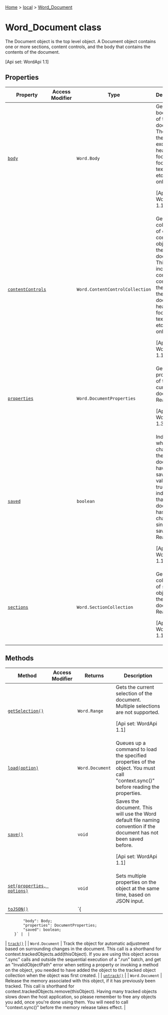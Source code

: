 [Home](./index) &gt; [local](local.md) &gt; [Word\_Document](local.word_document.md)

# Word\_Document class

The Document object is the top level object. A Document object contains one or more sections, content controls, and the body that contains the contents of the document. 

 \[Api set: WordApi 1.1\]

## Properties

|  Property | Access Modifier | Type | Description |
|  --- | --- | --- | --- |
|  [`body`](local.word_document.body.md) |  | `Word.Body` | Gets the body object of the document. The body is the text that excludes headers, footers, footnotes, textboxes, etc.. Read-only. <p/> \[Api set: WordApi 1.1\] |
|  [`contentControls`](local.word_document.contentcontrols.md) |  | `Word.ContentControlCollection` | Gets the collection of content control objects in the current document. This includes content controls in the body of the document, headers, footers, textboxes, etc.. Read-only. <p/> \[Api set: WordApi 1.1\] |
|  [`properties`](local.word_document.properties.md) |  | `Word.DocumentProperties` | Gets the properties of the current document. Read-only. <p/> \[Api set: WordApi 1.3\] |
|  [`saved`](local.word_document.saved.md) |  | `boolean` | Indicates whether the changes in the document have been saved. A value of true indicates that the document hasn't changed since it was saved. Read-only. <p/> \[Api set: WordApi 1.1\] |
|  [`sections`](local.word_document.sections.md) |  | `Word.SectionCollection` | Gets the collection of section objects in the document. Read-only. <p/> \[Api set: WordApi 1.1\] |

## Methods

|  Method | Access Modifier | Returns | Description |
|  --- | --- | --- | --- |
|  [`getSelection()`](local.word_document.getselection.md) |  | `Word.Range` | Gets the current selection of the document. Multiple selections are not supported. <p/> \[Api set: WordApi 1.1\] |
|  [`load(option)`](local.word_document.load.md) |  | `Word.Document` | Queues up a command to load the specified properties of the object. You must call "context.sync()" before reading the properties. |
|  [`save()`](local.word_document.save.md) |  | `void` | Saves the document. This will use the Word default file naming convention if the document has not been saved before. <p/> \[Api set: WordApi 1.1\] |
|  [`set(properties, options)`](local.word_document.set.md) |  | `void` | Sets multiple properties on the object at the same time, based on JSON input. |
|  [`toJSON()`](local.word_document.tojson.md) |  | `{
            "body": Body;
            "properties": DocumentProperties;
            "saved": boolean;
        }` |  |
|  [`track()`](local.word_document.track.md) |  | `Word.Document` | Track the object for automatic adjustment based on surrounding changes in the document. This call is a shorthand for context.trackedObjects.add(thisObject). If you are using this object across ".sync" calls and outside the sequential execution of a ".run" batch, and get an "InvalidObjectPath" error when setting a property or invoking a method on the object, you needed to have added the object to the tracked object collection when the object was first created. |
|  [`untrack()`](local.word_document.untrack.md) |  | `Word.Document` | Release the memory associated with this object, if it has previously been tracked. This call is shorthand for context.trackedObjects.remove(thisObject). Having many tracked objects slows down the host application, so please remember to free any objects you add, once you're done using them. You will need to call "context.sync()" before the memory release takes effect. |

